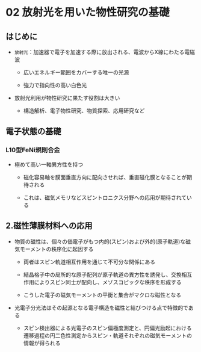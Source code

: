 02 放射光を用いた物性研究の基礎
==========================

## はじめに

* `放射光`：加速器で電子を加速する際に放出される、電波からX線にわたる電磁波

  * 広いエネルギー範囲をカバーする唯一の光源

  * 強力で指向性の高い白色光

* 放射光利用が物性研究に果たす役割は大きい

  * 構造解析、電子物性研究、物質探索、応用研究など



## 電子状態の基礎

### L10型FeNi規則合金

* 極めて高い一軸異方性を持つ

  * 磁化容易軸を膜面垂直方向に配向させれば、垂直磁化膜となることが期待される

  * これは、磁気メモリなどスピントロニクス分野への応用が期待されている


## 2.磁性薄膜材料への応用

* 物質の磁性は、個々の価電子がもつ内的(スピン)および外的(原子軌道)な磁気モーメントの秩序化に起因する

  * 両者はスピン軌道相互作用を通じて不可分な関係にある

  * 結晶格子中の局所的な原子配列が原子軌道の異方性を誘発し、交換相互作用によりスピン同士が配向し、メゾスコピックな秩序を形成する

  * こうした電子の磁気モーメントの平衡と集合がマクロな磁性となる

* 光電子分光法はその起源となる電子構造を磁性と結びつける点で特徴的である

  * スピン検出器による光電子のスピン偏極度測定と、円偏光励起における遷移過程の円二色性測定からスピン・軌道それぞれの磁気モーメントの情報が得られる
